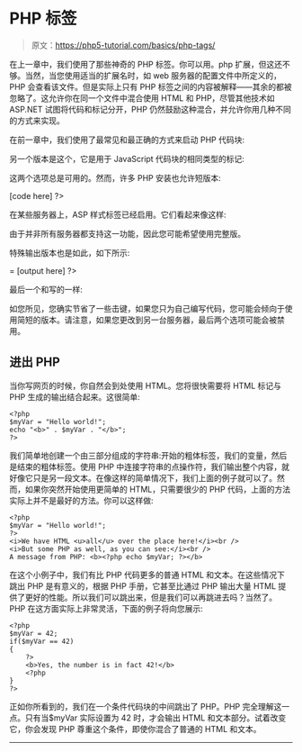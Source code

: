 # PHP 标签

> 原文：<https://php5-tutorial.com/basics/php-tags/>

在上一章中，我们使用了那些神奇的 PHP 标签。你可以用。php 扩展，但这还不够。当然，当您使用适当的扩展名时，如 web 服务器的配置文件中所定义的，PHP 会查看该文件。但是实际上只有 PHP 标签之间的内容被解释——其余的都被忽略了。这允许你在同一个文件中混合使用 HTML 和 PHP，尽管其他技术如 ASP.NET 试图将代码和标记分开，PHP 仍然鼓励这种混合，并允许你用几种不同的方式来实现。

在前一章中，我们使用了最常见和最正确的方式来启动 PHP 代码块:

另一个版本是这个，它是用于 JavaScript 代码块的相同类型的标记:

这两个选项总是可用的。然而，许多 PHP 安装也允许短版本:

<input type="hidden" name="IL_IN_ARTICLE">

[code here] ?>

在某些服务器上，ASP 样式标签已经启用。它们看起来像这样:

由于并非所有服务器都支持这一功能，因此您可能希望使用完整版。

特殊输出版本也是如此，如下所示:

= [output here] ?>

最后一个和写的一样:

如您所见，您确实节省了一些击键，如果您只为自己编写代码，您可能会倾向于使用简短的版本。请注意，如果您更改到另一台服务器，最后两个选项可能会被禁用。

## 进出 PHP

当你写网页的时候，你自然会到处使用 HTML。您将很快需要将 HTML 标记与 PHP 生成的输出结合起来。这很简单:

```
<?php
$myVar = "Hello world!";
echo "<b>" . $myVar . "</b>";
?>
```

我们简单地创建一个由三部分组成的字符串:开始的粗体标签，我们的变量，然后是结束的粗体标签。使用 PHP 中连接字符串的点操作符，我们输出整个内容，就好像它只是另一段文本。在像这样的简单情况下，我们上面的例子就可以了。然而，如果你突然开始使用更简单的 HTML，只需要很少的 PHP 代码，上面的方法实际上并不是最好的方法。你可以这样做:

```
<?php
$myVar = "Hello world!";
?>
<i>We have HTML <u>all</u> over the place here!</i><br />
<i>But some PHP as well, as you can see:</i><br />
A message from PHP: <b><?php echo $myVar; ?></b>
```

在这个小例子中，我们有比 PHP 代码更多的普通 HTML 和文本。在这些情况下跳出 PHP 是有意义的，根据 PHP 手册，它甚至比通过 PHP 输出大量 HTML 提供了更好的性能。所以我们可以跳出来，但是我们可以再跳进去吗？当然了。PHP 在这方面实际上非常灵活，下面的例子将向您展示:

```
<?php
$myVar = 42;
if($myVar == 42)
{
    ?>
    <b>Yes, the number is in fact 42!</b>    
    <?php
}
?>
```

正如你所看到的，我们在一个条件代码块的中间跳出了 PHP。PHP 完全理解这一点。只有当$myVar 实际设置为 42 时，才会输出 HTML 和文本部分。试着改变它，你会发现 PHP 尊重这个条件，即使你混合了普通的 HTML 和文本。

* * *